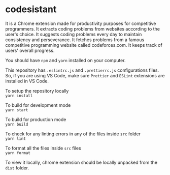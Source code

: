 # codesistant

It is a Chrome extension made for productivity purposes for competitive programmers. It extracts coding problems from websites according to the user's choice. It suggests coding problems every day to maintain consistency and perseverance. It fetches problems from a famous competitive programming website called codeforces.com. It keeps track of users' overall progress.


You should have `npm` and `yarn` installed on your computer.  
  
  
This repository has `.eslintrc.js` and `.prettierrc.js` configurations files. So, if you are using VS Code, make sure `Prettier` and `ESLint` extensions are installed in VS Code. 

To setup the repository locally    
`yarn install` 
     
To build for development mode    
`yarn start` 
     
To build for production mode    
`yarn build`  

To check for any linting errors in any of the files inside `src` folder  
`yarn lint`  
  
To format all the files inside `src` files  
 `yarn format`
   
To view it locally, chrome extension should be locally unpacked from the `dist` folder.  

